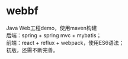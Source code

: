 # webbf</br>
Java Web工程demo，使用maven构建</br>
后端：spring + spring mvc + mybatis；</br>
前端：react + reflux + webpack，使用ES6语法；</br>
初版，还需不断完善。</br>
